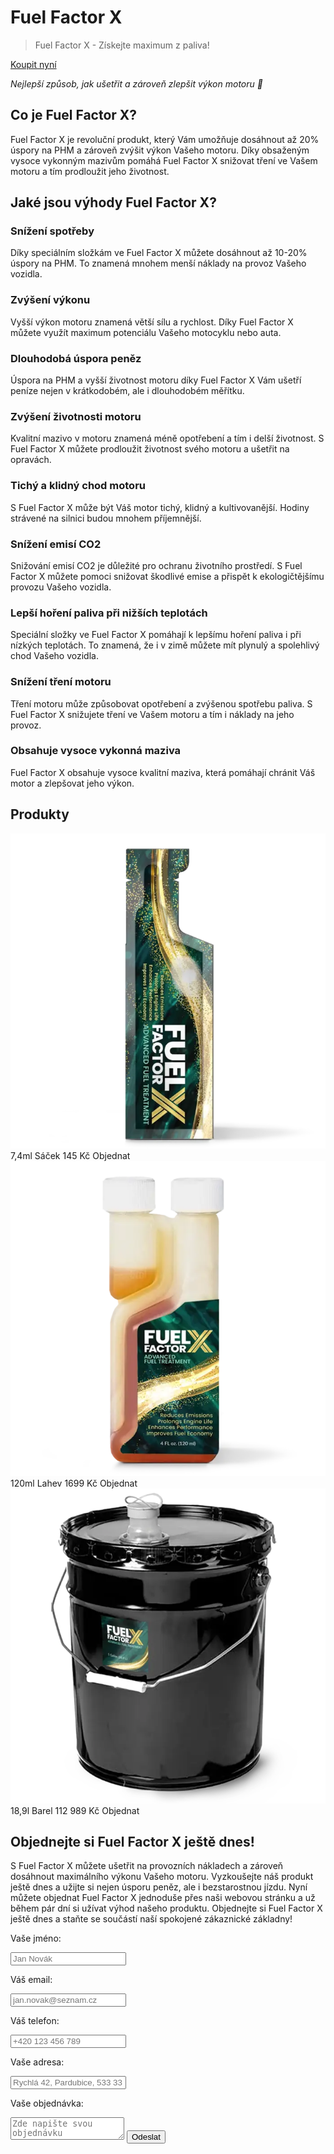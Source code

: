 # Fuel Factor X


> Fuel Factor X - Získejte maximum z paliva!


<a is="call-to-action" href="#produkty">Koupit nyní</a>


*Nejlepší způsob, jak ušetřit a zároveň zlepšit výkon motoru 🏁* 




## Co je Fuel Factor X?

Fuel Factor X je revoluční produkt, který Vám umožňuje dosáhnout až 20% úspory na PHM a zároveň zvýšit výkon Vašeho motoru. Díky obsaženým vysoce vykonným mazivům pomáhá Fuel Factor X snižovat tření ve Vašem motoru a tím prodloužit jeho životnost.

## Jaké jsou výhody Fuel Factor X?

### Snížení spotřeby

Díky speciálním složkám ve Fuel Factor X můžete dosáhnout až 10-20% úspory na PHM. To znamená mnohem menší náklady na provoz Vašeho vozidla.

### Zvýšení výkonu

Vyšší výkon motoru znamená větší sílu a rychlost. Díky Fuel Factor X můžete využít maximum potenciálu Vašeho motocyklu nebo auta.

### Dlouhodobá úspora peněz

Úspora na PHM a vyšší životnost motoru díky Fuel Factor X Vám ušetří peníze nejen v krátkodobém, ale i dlouhodobém měřítku.

### Zvýšení životnosti motoru

Kvalitní mazivo v motoru znamená méně opotřebení a tím i delší životnost. S Fuel Factor X můžete prodloužit životnost svého motoru a ušetřit na opravách.

### Tichý a klidný chod motoru

S Fuel Factor X může být Váš motor tichý, klidný a kultivovanější. Hodiny strávené na silnici budou mnohem příjemnější.

### Snížení emisí CO2

Snižování emisí CO2 je důležité pro ochranu životního prostředí. S Fuel Factor X můžete pomoci snižovat škodlivé emise a přispět k ekologičtějšímu provozu Vašeho vozidla.

### Lepší hoření paliva při nižších teplotách

Speciální složky ve Fuel Factor X pomáhají k lepšímu hoření paliva i při nízkých teplotách. To znamená, že i v zimě můžete mít plynulý a spolehlivý chod Vašeho vozidla.

### Snížení tření motoru

Tření motoru může způsobovat opotřebení a zvýšenou spotřebu paliva. S Fuel Factor X snižujete tření ve Vašem motoru a tím i náklady na jeho provoz.

### Obsahuje vysoce vykonná maziva

Fuel Factor X obsahuje vysoce kvalitní maziva, která pomáhají chránit Váš motor a zlepšovat jeho výkon.

## Produkty

<product-list>
    <product-item>
        <product-image>
            <img
                src="/images/lg-gy0ol6e-dds-khv-xv7ia-mv-iod-xz-zfr-bp-hg5m6eza.webp"
            />
        </product-image>
        <product-name>7,4ml Sáček</product-name>
        <product-price>145 Kč</product-price>
        <product-actions>
            <a
                is="call-to-action"
                title="Rád bych objednal Fuel Factor X / 7,4ml - 1 kus"
            >
                Objednat
            </a>
        </product-actions>
    </product-item>
    <product-item>
        <product-image>
            <img
                src="/images/skas-a5xc435fyukf5xsa3s-lm-b1hs-o7ha-urflb0b0.webp"
            />
        </product-image>
        <product-name>120ml Lahev</product-name>
        <product-price>1699 Kč</product-price>
        <product-actions>
            <a
                is="call-to-action"
                title="Rád bych objednal Fuel Factor X lahev 120ml - 1 kus"
            >
                Objednat
            </a>
        </product-actions>
    </product-item>
    <product-item>
        <product-image>
          <img
                src="/images/7vvq-souyu-ysc-mlljte1um-gt5kpe0x-vc-x8n9el-eb-b.webp"
            />
        </product-image>
        <product-name>18,9l Barel</product-name>
        <product-price>112 989 Kč</product-price>
        <product-actions>
            <a
                is="call-to-action"
                title="Rád bych objednal Fuel Factor X / bal. 18,9l - 1 kus"
            >
                Objednat
            </a>
        </product-actions>
    </product-item>
</product-list>


## Objednejte si Fuel Factor X ještě dnes!

S Fuel Factor X můžete ušetřit na provozních nákladech a zároveň dosáhnout maximálního výkonu Vašeho motoru. Vyzkoušejte náš produkt ještě dnes a užijte si nejen úsporu peněz, ale i bezstarostnou jízdu. Nyní můžete objednat Fuel Factor X jednoduše přes naši webovou stránku a už během pár dní si užívat výhod našeho produktu. Objednejte si Fuel Factor X ještě dnes a staňte se součástí naší spokojené zákaznické základny!


<form is="contact-form">
    <label>
        <p>Vaše jméno:</p>
        <input name="name" placeholder="Jan Novák" required />
    </label>
    <label>
        <p>Váš email:</p>
        <input name="email" placeholder="jan.novak@seznam.cz" type="email" required />
    </label>
    <label>
        <p>Váš telefon:</p>
        <input name="phone" placeholder="+420 123 456 789" type="tel" />
    </label>
    <label>
        <p>Vaše adresa:</p>
        <input name="address" placeholder="Rychlá 42, Pardubice, 533 33" required />
    </label>
    <label>
        <p>Vaše objednávka:</p>
        <textarea name="message" placeholder="Zde napište svou objednávku" required></textarea>
    </label>
    <label>
        <input type="submit" value="Odeslat" />
    </label>
</form>